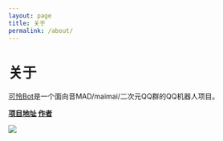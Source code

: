 ```yaml
---
layout: page
title: 关于
permalink: /about/
---
```


# 关于

[可怜Bot](https://github.com/xszqxszq/KarenBot)是一个面向音MAD/maimai/二次元QQ群的QQ机器人项目。

**[项目地址](https://github.com/xszqxszq/KarenBot) [作者](https://space.bilibili.com/4675183)**


![](https://botdocs-1254441046.cos.ap-guangzhou.myqcloud.com/QR.png)
